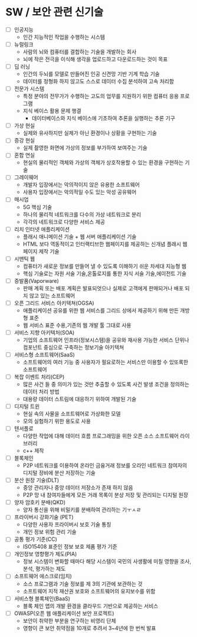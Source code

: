 # SW / 보안 관련 신기술

- [ ]  인공지능
    - 인간 지능적인 작업을 수행하는 시스템
- [ ]  뉴럴링크
    - 사람의 뇌와 컴퓨터를 결합하는 기술을 개발하는 회사
    - 뇌에 작은 전극을 이식해 생각을 업로드하고  다운로드하는 것이 목표
- [ ]  딥 러닝
    - 인간의 두뇌를 모델로 만들어진 인공 신견망 기반 기계 학습 기술
    - 데이터를 정형화 하지 않고도 스스로 데이터 수집 분석하여 고속 처리함
- [ ]  전문가 시스템
    - 특정 분야의 전무가가 수행하는 고도의 업무를 지원하기 위한 컴퓨터 응용 프로그램
    - 지식 베이스 활용 문제 행결
        - 데이터베이스와 지식 베이스에 기초하여 추론을 실행하는 추론 기구
- [ ]  가상 현실
    - 실제와 유사하지만 실제가 아닌 환경이나 상황을 구현하는 기술
- [ ]  증강 현실
    - 실제 촬영한 화면에 가상의 정보를 부가하여 보여주는 기술
- [ ]  혼합 연실
    - 현실의 물리적인 객체와 가상의 객체가 상호작용할 수 있는 환경을 구현하는 기술
- [ ]  그레이웨어
    - 개발자 입장에서는 악의적이지 않은 유용한 소프트웨어
    - 사용자 입장에서는 악의적일 수도 있는 악성 공유웨어
- [ ]  매시업
    - 5G 핵심 기술
    - 하나의 물리적 네트워크를 다수의 가상 네트워크로 분리
    - 각각의 네트워크로 다양한 서비스 제공
- [ ]  리치 인터넷 애플리케이션
    - 플래시 애니메이션 기술 + 웹 서버 애플리케이션 기술
    - HTML 보다 역동적이고 인터랙티브한 웹페이지를 제공하는 신개념 플래시 웹페이지 제작 기술
- [ ]  시맨틱 웹
    - 컴퓨터가 새로운 정보를 만들어 낼 수 있도록 이해하기 쉬운 차세대 지능형 웹
    - 핵심 기술로는 자원 서술 기술,온톨로지를 통한 지식 서술 기술,에이전트 기술
- [ ]  증발품(Vaporware)
    - 판매 계획 또는 배포 계획은 발표되엇으나 실제로 고객에게 판매되거나 배포 되지 않고 있는 소프트웨어
- [ ]  오픈 그리드 서비스 아키텍쳐(OGSA)
    - 애플리케이션 공유를 위한 웹 서비스를 그리드 상에서 제공하기 위해 만든 개방형 표준
    - 웹 서비스 표준 수용,기존의 웹 개발 툴 그대로 사용
- [ ]  서비스 지향 아키텍처(SOA)
    - 기업의 소프트웨어 인프라(정보시스템)을 공유와 재사용 가능한 서비스 단위나 컴포넌트 중심으로 구축하는 정보기술 아키텍쳐
- [ ]  서비스형 소프트웨어(SaaS)
    - 소프트웨어의 여러 기능 중 사용자가 필요로하는 서비스만 이용할 수 있또록한 소프트웨어
- [ ]  복잡 이벤트 처리(CEP)
    - 많은 사건 들 중 의미가 있는 것만 추출할 수 있도록 사건 발생 조건을 정의하는 데이터 처리 방법
    - 대용량 데이터 스트림에 대응하기 위하여 개발된 기술
- [ ]  디지털 트윈
    - 현실 속의 사물을 소프트웨어로 가상화한 모델
    - 모의 실험하기 위한 용도로 사용
- [ ]  텐서플로
    - 다양한 작업에 대해 데이터 흐름 프로그래밍을 위한 오픈 소스 소프트웨어 라이브러리
    - c++ 제작
- [ ]  블록체인
    - P2P 네트워크를 이용하여 온라인 금융거래 정보를 오라인 네트워크 참여자의 디지털 장비에 분산 저장하는 기술
- [ ]  분산 원장 기술(DLT)
    - 중앙 관리자나 중앙 데이터 저장소가 존재 하지 않음
    - P2P 망 내 참여자들에게 모든 거래 목록이 분상 저장 및 관리되는 디지털 원장
- [ ]  양자 암호키 분배(QKD)
    - 양자 통신을 위해 비밀키를 분배하여 관리하는 기ㅜㅅㄹ
- [ ]  프라이버시 강화기술 (PET)
    - 다양한 사용자 프라이버시 보호 기술 통칭
    - 개인 정보 위험 관리 기술
- [ ]  공통 평가 기준(CC)
    - ISO15408 표준인 정보 보호 제품 평가 기준
- [ ]  개인정보 영향평가 제도(PIA)
    - 정보 시스템이 변화할 때마다 해당 시스템이 국민의 사생활에 미칠 영향을 조사, 분석, 평가하는 제도
- [ ]  소프트웨어 에스크로(임치)
    - 소스 프로그램과 기술 정보를 제 3의 기관에 보관하는 것
    - 소프트웨어 지적 재산권 보호와 소프트웨어의 유지보수를 위함
- [ ]  서비스형 블록체인(BaaS)
    - 블록 체인 앱의 개발 환경을 클라우드 기반으로 제공하는 서비스
- [ ]  OWASP(오픈 웹 애플리케이션 보안 프로젝트)
    - 보안이 취약한 부분을 연구하는 비영리 단체
    - 영향이 큰 보안 취약점을 10개로 추려서 3~4년에 한 번씩 발표
